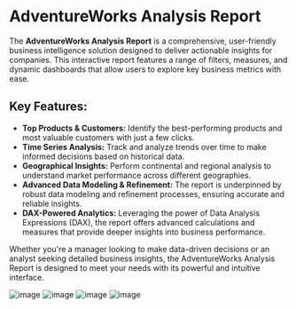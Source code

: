 # AdventureWorks Analysis Report

The **AdventureWorks Analysis Report** is a comprehensive, user-friendly business intelligence solution designed to deliver actionable insights for companies. This interactive report features a range of filters, measures, and dynamic dashboards that allow users to explore key business metrics with ease.

## Key Features:
- **Top Products & Customers:** Identify the best-performing products and most valuable customers with just a few clicks.
- **Time Series Analysis:** Track and analyze trends over time to make informed decisions based on historical data.
- **Geographical Insights:** Perform continental and regional analysis to understand market performance across different geographies.
- **Advanced Data Modeling & Refinement:** The report is underpinned by robust data modeling and refinement processes, ensuring accurate and reliable insights.
- **DAX-Powered Analytics:** Leveraging the power of Data Analysis Expressions (DAX), the report offers advanced calculations and measures that provide deeper insights into business performance.

Whether you're a manager looking to make data-driven decisions or an analyst seeking detailed business insights, the AdventureWorks Analysis Report is designed to meet your needs with its powerful and intuitive interface.

![image](https://github.com/user-attachments/assets/b0ebfaf4-b955-468f-a2d5-74d80f2dccd9)
![image](https://github.com/user-attachments/assets/2d323382-acba-4306-a156-d4fedc748af3)
![image](https://github.com/user-attachments/assets/17243f4b-ca09-40ab-a7b4-9fcf51e7c5ed)
![image](https://github.com/user-attachments/assets/e00d8c5d-9189-42b1-8756-dc80371b1851)
